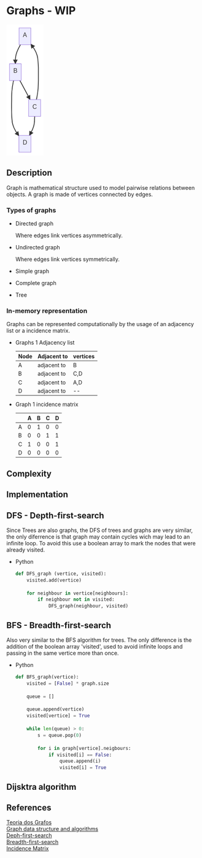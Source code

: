 # Graphs - WIP

![Graph](../../Assets/images/graph-diagram-1.png)

## Description

Graph is mathematical structure used to model pairwise relations between objects. A graph is made of vertices connected by edges.

### Types of graphs

- Directed graph

    Where edges link vertices asymmetrically.

- Undirected graph

    Where edges link vertices symmetrically.

- Simple graph
- Complete graph
- Tree

### In-memory representation

Graphs can be represented computationally by the usage of an adjacency list or a incidence matrix.

- Graphs 1 Adjacency list

    | Node | Adjacent to | vertices |
    |------|-------------|----------|
    |   A  | adjacent to |    B     |
    |   B  | adjacent to |  C,D     |
    |   C  | adjacent to |  A,D     |
    |   D  | adjacent to |   --       |

- Graph 1 incidence matrix

    |   | A | B | C | D |
    |---|---|---|---|---|
    | A | 0 | 1 | 0 | 0 |
    | B | 0 | 0 | 1 | 1 |
    | C | 1 | 0 | 0 | 1 |
    | D | 0 | 0 | 0 | 0 |

## Complexity

## Implementation

## DFS - Depth-first-search

Since Trees are also graphs, the DFS of trees and graphs are very similar, the only diferrence is that graph may contain cycles wich may lead to an infinite loop. To avoid this use a boolean array to mark the nodes that were already visited.

- Python

    ```python
    def DFS_graph (vertice, visited):
        visited.add(vertice)

        for neighbour in vertice[neighbours]:
            if neighbour not in visited:
                DFS_graph(neighbour, visited)
    ```

## BFS - Breadth-first-search

Also very similar to the BFS algorithm for trees. The only difference is the addition of the boolean array 'visited', used to avoid infinite loops and passing in the same vertice more than once.

- Python

    ```python
    def BFS_graph(vertice):
        visited = [False] * graph.size

        queue = []

        queue.append(vertice)
        visited[vertice] = True

        while len(queue) > 0:
            s = queue.pop(0)

            for i in graph[vertice].neigbours:
                if visited[i] == False:
                    queue.append(i)
                    visited[i] = True
    ```

## Dijsktra algorithm

## References

[Teoria dos Grafos](https://pt.wikipedia.org/wiki/Teoria_dos_grafos)  
[Graph data structure and algorithms](https://www.geeksforgeeks.org/graph-data-structure-and-algorithms/)  
[Deph-first-search](https://www.geeksforgeeks.org/depth-first-search-or-dfs-for-a-graph/)  
[Breadth-first-search](https://www.geeksforgeeks.org/breadth-first-search-or-bfs-for-a-graph/)  
[Incidence Matrix](http://https://en.wikipedia.org/wiki/Incidence_matrix)  
